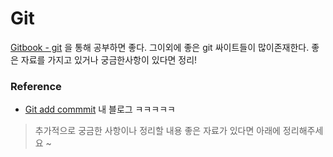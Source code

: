 Git
===


[Gitbook - git](http://gitbookio.github.io/git/ko/) 을 통해 공부하면 좋다. 그이외에 좋은 git 싸이트들이 많이존재한다.
좋은 자료를 가지고 있거나 궁금한사항이 있다면 정리!

### Reference
- [Git add commmit](http://rangken.github.io/blog/2012/07/09/git-add-and-git-commit/) 내 블로그 ㅋㅋㅋㅋㅋ

> 추가적으로 궁금한 사항이나 정리할 내용 좋은 자료가 있다면 아래에 정리해주세요 ~